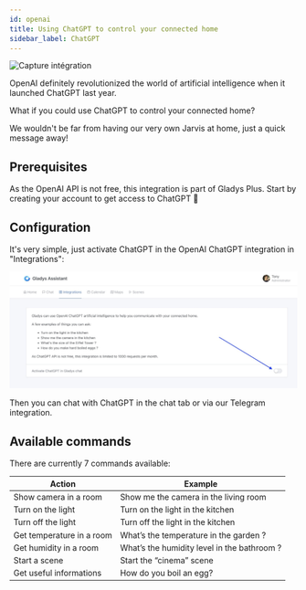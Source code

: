 ```yaml
---
id: openai
title: Using ChatGPT to control your connected home
sidebar_label: ChatGPT
---
```


![Capture intégration](<../../static/img/docs/en/configuration/openai/intégration OpenAI ChatGPT.png>)

OpenAI definitely revolutionized the world of artificial intelligence when it launched ChatGPT last year.

What if you could use ChatGPT to control your connected home?

We wouldn't be far from having our very own Jarvis at home, just a quick message away!

## Prerequisites

As the OpenAI API is not free, this integration is part of Gladys Plus. Start by creating your account to get access to ChatGPT 🙂

## Configuration

It's very simple, just activate ChatGPT in the OpenAI ChatGPT integration in "Integrations":

![Activate ChatGPT in Gladys](../../static/img/docs/en/configuration/openai/activate_chatgpt.jpg)

Then you can chat with ChatGPT in the chat tab or via our Telegram integration.

## Available commands

There are currently 7 commands available:

| Action                    | Example                                     |
| ------------------------- | ------------------------------------------- |
| Show camera in a room     | Show me the camera in the living room       |
| Turn on the light         | Turn on the light in the kitchen            |
| Turn off the light        | Turn off the light in the kitchen           |
| Get temperature in a room | What’s the temperature in the garden ?      |
| Get humidity in a room    | What’s the humidity level in the bathroom ? |
| Start a scene             | Start the “cinema” scene                    |
| Get useful informations   | How do you boil an egg?                     |
